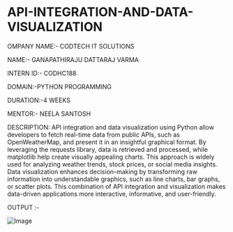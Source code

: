 # API-INTEGRATION-AND-DATA-VISUALIZATION
OMPANY NAME:- CODTECH IT SOLUTIONS

NAME:- GANAPATHIRAJU DATTARAJ VARMA

INTERN ID:- CODHC188

DOMAIN:-PYTHON PROGRAMMING

DURATION:-4 WEEKS

MENTOR:- NEELA SANTOSH

DESCRIPTION:
API integration and data visualization using Python allow developers to fetch real-time data from public APIs, such as OpenWeatherMap, and present it in an insightful graphical format. By leveraging the requests library, data is retrieved and processed, while matplotlib help create visually appealing charts. This approach is widely used for analyzing weather trends, stock prices, or social media insights. Data visualization enhances decision-making by transforming raw information into understandable graphics, such as line charts, bar graphs, or scatter plots. This combination of API integration and visualization makes data-driven applications more interactive, informative, and user-friendly.

OUTPUT :-

![Image](https://github.com/user-attachments/assets/0954463a-8ddc-4697-80ca-b4b7443039d6)
